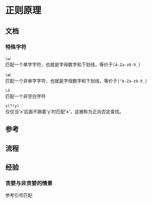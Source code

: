 # 正则原理

## 文档

### 特殊字符

`\w`:  
匹配一个单字字符，也就是字母数字和下划线，等价于`[A-Za-z0-9_]`

`\W`:  
匹配一个非单字字符，也就是字母数字和下划线，等价于`[^A-Za-z0-9_]`


`\S`  
匹配一个非空白字符


`x(?!y)`  
仅仅当'x'后面不跟着'y'时匹配'x'，这被称为正向否定查找。

## 参考

## 流程

## 经验

### 贪婪与非贪婪的情景

参考引号匹配
